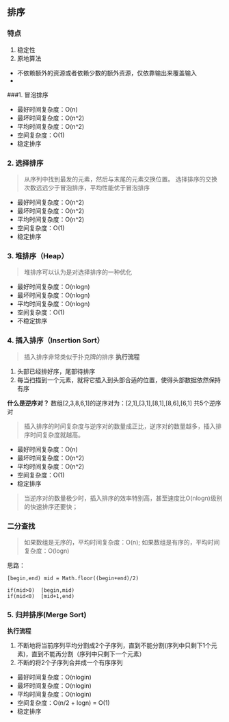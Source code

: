 ## 排序
### 特点
1. 稳定性
2. 原地算法
 - 不依赖额外的资源或者依赖少数的额外资源，仅依靠输出来覆盖输入
- 
###1. 冒泡排序
- 最好时间复杂度：O(n)
- 最坏时间复杂度：O(n^2)
- 平均时间复杂度：O(n^2)
- 空间复杂度：O(1)
- 稳定排序
  
### 2. 选择排序
> 从序列中找到最发的元素，然后与末尾的元素交换位置。
> 选择排序的交换次数远远少于冒泡排序，平均性能优于冒泡排序
- 最好时间复杂度：O(n^2)
- 最坏时间复杂度：O(n^2)
- 平均时间复杂度：O(n^2)
- 空间复杂度：O(1)
- 稳定排序

### 3. 堆排序（Heap）
> 堆排序可以认为是对选择排序的一种优化

- 最好时间复杂度：O(nlogn)
- 最坏时间复杂度：O(nlogn)
- 平均时间复杂度：O(nlogn)
- 空间复杂度：O(1)
- 不稳定排序
	
### 4. 插入排序（Insertion Sort）
> 插入排序非常类似于扑克牌的排序
**执行流程**
1. 头部已经排好序，尾部待排序
2. 每当扫描到一个元素，就将它插入到头部合适的位置，使得头部数据依然保持有序

**什么是逆序对？**
数组[2,3,8,6,1]的逆序对为：[2,1],[3,1],[8,1],[8,6],[6,1] 共5个逆序对

> 插入排序的时间复杂度与逆序对的数量成正比，逆序对的数量越多，插入排序时间复杂度就越高。

- 最好时间复杂度：O(n)
- 最坏时间复杂度：O(n^2)
- 平均时间复杂度：O(n^2)
- 空间复杂度：O(1)
- 稳定排序

>当逆序对的数量极少时，插入排序的效率特别高，甚至速度比O(nlogn)级别的快速排序还要快；

### 二分查找
> 如果数组是无序的，平均时间复杂度：O(n);
> 如果数组是有序的，平均时间复杂度：O(logn)

思路：
```
[begin,end) mid = Math.floor((begin+end)/2)

if(mid>0)  [begin,mid)
if(mid<0)  [mid+1,end)

```

### 5. 归并排序(Merge Sort)

**执行流程**
1. 不断地将当前序列平均分割成2个子序列，直到不能分割(序列中只剩下1个元素)，直到不能再分割（序列中只剩下一个元素）
2. 不断的将2个子序列合并成一个有序序列
 

- 最好时间复杂度：O(nlogin)
- 最坏时间复杂度：O(nlogin)
- 平均时间复杂度：O(nlogin)
- 空间复杂度：O(n/2 + logn) = O(1)
- 稳定排序